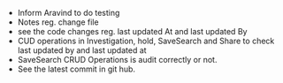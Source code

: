 - Inform Aravind to do testing
- Notes reg. change file
- see the code changes reg. last updated At and last updated By
- CUD operations in Investigation, hold, SaveSearch and Share to check last updated by and last updated at 
- SaveSearch CRUD Operations is audit correctly or not. 
- See the latest commit in git hub.
